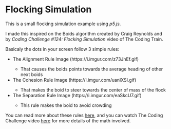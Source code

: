# Flocking Simulation
This is a small flocking simulation example using *p5.js*.

I made this inspired on the Boids algorithm created by Craig Reynolds and by *Coding Challenge #124: Flocking Simulation* video of The Coding Train.

Basicaly the dots in your screen follow 3 simple rules:
<ul>
  <li>The Alignment Rule Image (https://i.imgur.com/z73JhEf.gif)</li>
  <ul>
    <li>That causes the boids points towards the average heading of other next boids</li>
  </ul>
  <li>The Cohesion Rule Image (https://i.imgur.com/uanlXSl.gif)</li>
  <ul>
    <li>That makes the boid to steer towards the center of mass of the flock</li>
  </ul>
  <li>The Separation Rule Image (https://i.imgur.com/eaSkcU7.gif)</li>
  <ul>    
    <li>This rule makes the boid to avoid crowding</li>
  </ul>
</ul>

You can read more about these rules [here](https://en.wikipedia.org/wiki/Boids), and you can watch The Coding Challenge video [here](https://www.youtube.com/watch?v=mhjuuHl6qHM&t=2135s) for more details of the math involved.
